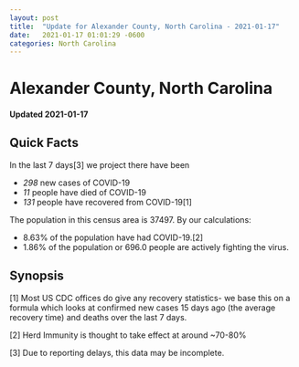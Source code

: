 ```yaml
---
layout: post
title:  "Update for Alexander County, North Carolina - 2021-01-17"
date:   2021-01-17 01:01:29 -0600
categories: North Carolina
---
```


# Alexander County, North Carolina
#### Updated 2021-01-17

## Quick Facts

In the last 7 days[3] we project there have been
- *298* new cases of COVID-19
- *11* people have died of COVID-19
- *131* people have recovered from COVID-19[1]

The population in this census area is 37497. By our calculations:
- 8.63% of the population have had COVID-19.[2]
- 1.86% of the population or 696.0 people are actively fighting the virus.

## Synopsis




[1] Most US CDC offices do give any recovery statistics- we base this on a formula which looks at confirmed new cases
15 days ago (the average recovery time) and deaths over the last 7 days.

[2] Herd Immunity is thought to take effect at around ~70-80%

[3] Due to reporting delays, this data may be incomplete.
 
    